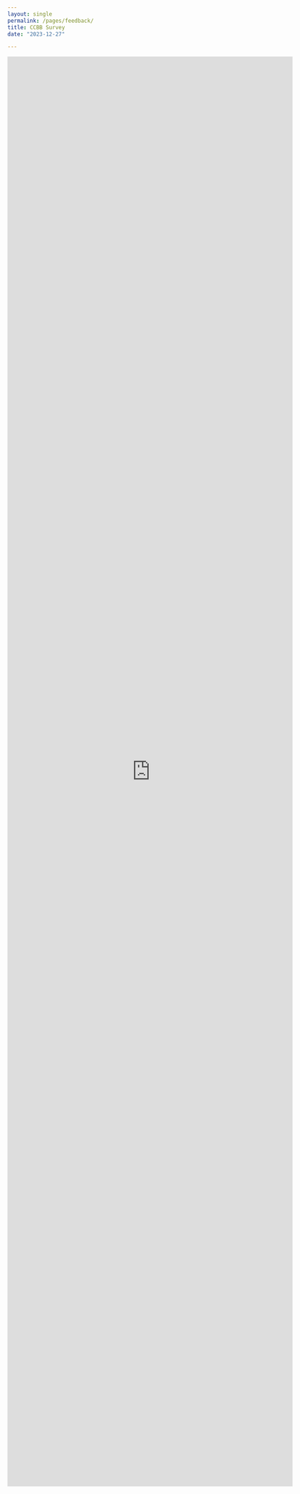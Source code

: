```yaml
---
layout: single
permalink: /pages/feedback/
title: CCBB Survey
date: "2023-12-27"  

---
```



<iframe src="https://docs.google.com/forms/d/e/1FAIpQLSc7Hw_uKDyxJYrYVQoeHeKk-cMRMBaVIX4wt15cOcpMZgUPcg/viewform?vc=0&c=0&w=1&flr=0" width="640" height="3202" frameborder="0" marginheight="0" marginwidth="0">Loading…</iframe>
